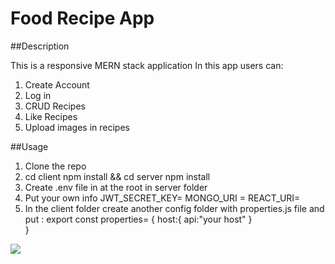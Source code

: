 # Food Recipe App

##Description

This is a responsive MERN stack application
In this app users can:
1. Create Account
2. Log in
3. CRUD Recipes
4. Like Recipes
5. Upload images in recipes

##Usage

1. Clone the repo
2. cd client npm install && cd server npm install
3. Create .env file in at the root in server folder 
4. Put your own info
JWT_SECRET_KEY=
MONGO_URI =
REACT_URI=
5. In the client folder create another config folder with properties.js file
and put :
 export const properties= {
    host:{
        api:"your host"
    }  
}

<img src="https://firebasestorage.googleapis.com/v0/b/food-1df4e.appspot.com/o/Screenshot_1.png?alt=media&token=ac93d7b8-d947-4e19-a307-fae0dbf41177">